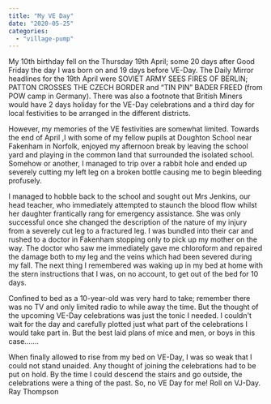 ```yaml
---
title: "My VE Day"
date: "2020-05-25"
categories: 
  - "village-pump"
---
```


My 10th birthday fell on the Thursday 19th April; some 20 days after Good Friday the day I was born on and 19 days before VE-Day. The Daily Mirror headlines for the 19th April were SOVIET ARMY SEES FIRES OF BERLIN; PATTON CROSSES THE CZECH BORDER and “TIN PIN” BADER FREED (from POW camp in Germany). There was also a footnote that British Miners would have 2 days holiday for the VE-Day celebrations and a third day for local festivities to be arranged in the different districts.

However, my memories of the VE festivities are somewhat limited. Towards the end of April ,I with some of my fellow pupils at Doughton School near Fakenham in Norfolk, enjoyed my afternoon break by leaving the school yard and playing in the common land that surrounded the isolated school. Somehow or another, I managed to trip over a rabbit hole and ended up severely cutting my left leg on a broken bottle causing me to begin bleeding profusely.

I managed to hobble back to the school and sought out Mrs Jenkins, our head teacher, who immediately attempted to staunch the blood flow whilst her daughter frantically rang for emergency assistance. She was only successful once she changed the description of the nature of my injury from a severely cut leg to a fractured leg. I was bundled into their car and rushed to a doctor in Fakenham stopping only to pick up my mother on the way. The doctor who saw me immediately gave me chloroform and repaired the damage both to my leg and the veins which had been severed during my fall. The next thing I remembered was waking up in my bed at home with the stern instructions that I was, on no account, to get out of the bed for 10 days.

Confined to bed as a 10-year-old was very hard to take; remember there was no TV and only limited radio to while away the time. But the thought of the upcoming VE-Day celebrations was just the tonic I needed. I couldn't wait for the day and carefully plotted just what part of the celebrations I would take part in. But the best laid plans of mice and men, or boys in this case…….

When finally allowed to rise from my bed on VE-Day, I was so weak that I could not stand unaided. Any thought of joining the celebrations had to be put on hold. By the time I could descend the stairs and go outside, the celebrations were a thing of the past. So, no VE Day for me! Roll on VJ-Day. Ray Thompson
